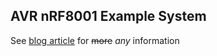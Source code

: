 ## AVR nRF8001 Example System

See [blog article](http://sgreg.fi/blog/article/adding-bluetooth-le-to-avr-with-nrf8001) for ~~more~~ *any* information

